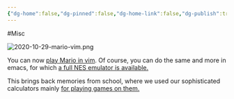 ```yaml
---
{"dg-home":false,"dg-pinned":false,"dg-home-link":false,"dg-publish":true,"tags":["dgblip"],"created-date":"2020-10-29T00:00:00","disabled rules":["yaml-title","yaml-title-alias","file-name-heading"],"title":"philipp @ 2020-10-29","dg-permalink":"2020/10/29/mario-vim/","updated-date":"2025-04-30T22:27:37","dg-path":"blips/2020-10-29-mario-vim.md","permalink":"/2020/10/29/mario-vim/","dgPassFrontmatter":true}
---
```



#Misc

![2020-10-29-mario-vim.png](/img/user/attachments/2020-10-29-mario-vim.png)

You can now [play Mario in vim](https://github.com/rbtnn/vim-mario). Of course,
you can do the same and more in emacs, for which [a full NES emulator is
available.](https://github.com/gongo/emacs-nes)

This brings back memories from school, where we used our sophisticated calculators
mainly [for playing games on them.](https://www.ocf.berkeley.edu/~pad/ti92p.html)



